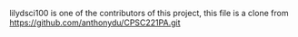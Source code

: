 lilydsci100 is one of the contributors of this project, this file is a clone from https://github.com/anthonydu/CPSC221PA.git
